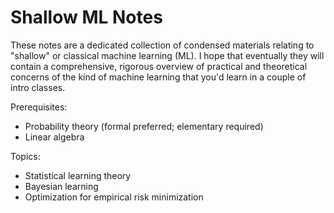 # Shallow ML Notes

These notes are a dedicated collection of condensed materials relating to "shallow" or classical machine learning (ML). I hope that eventually they will contain a comprehensive, rigorous overview of practical and theoretical concerns of the kind of machine learning that you'd learn in a couple of intro classes.

Prerequisites:

* Probability theory (formal preferred; elementary required)
* Linear algebra

Topics:

* Statistical learning theory
* Bayesian learning
* Optimization for empirical risk minimization

